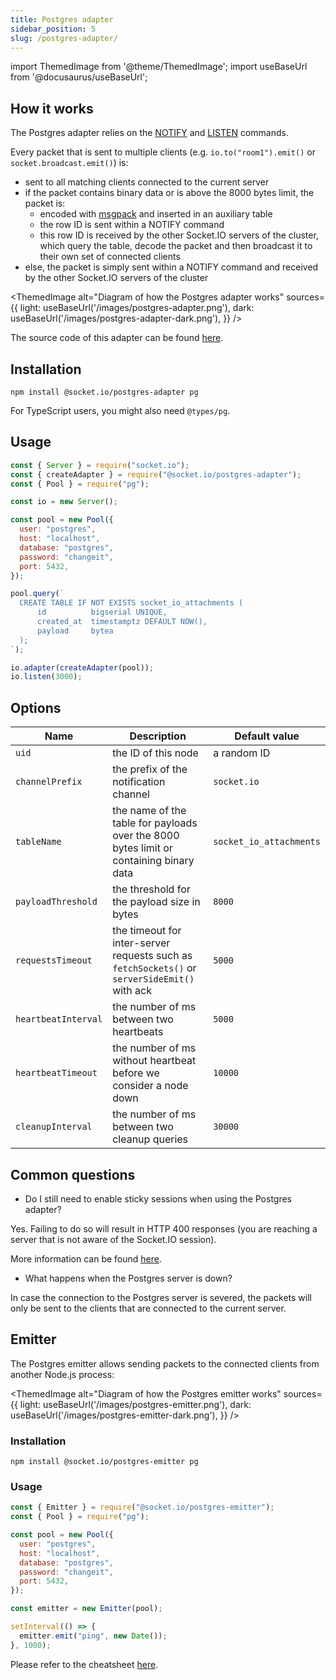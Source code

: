 ```yaml
---
title: Postgres adapter
sidebar_position: 5
slug: /postgres-adapter/
---
```


import ThemedImage from '@theme/ThemedImage';
import useBaseUrl from '@docusaurus/useBaseUrl';

## How it works

The Postgres adapter relies on the [NOTIFY](https://www.postgresql.org/docs/current/sql-notify.html) and [LISTEN](https://www.postgresql.org/docs/current/sql-listen.html) commands.

Every packet that is sent to multiple clients (e.g. `io.to("room1").emit()` or `socket.broadcast.emit()`) is:

- sent to all matching clients connected to the current server
- if the packet contains binary data or is above the 8000 bytes limit, the packet is:
  - encoded with [msgpack](https://msgpack.org/) and inserted in an auxiliary table
  - the row ID is sent within a NOTIFY command
  - this row ID is received by the other Socket.IO servers of the cluster, which query the table, decode the packet and then broadcast it to their own set of connected clients
- else, the packet is simply sent within a NOTIFY command and received by the other Socket.IO servers of the cluster

<ThemedImage
  alt="Diagram of how the Postgres adapter works"
  sources={{
    light: useBaseUrl('/images/postgres-adapter.png'),
    dark: useBaseUrl('/images/postgres-adapter-dark.png'),
  }}
/>

The source code of this adapter can be found [here](https://github.com/socketio/socket.io-postgres-adapter).

## Installation

```
npm install @socket.io/postgres-adapter pg
```

For TypeScript users, you might also need `@types/pg`.

## Usage

```js
const { Server } = require("socket.io");
const { createAdapter } = require("@socket.io/postgres-adapter");
const { Pool } = require("pg");

const io = new Server();

const pool = new Pool({
  user: "postgres",
  host: "localhost",
  database: "postgres",
  password: "changeit",
  port: 5432,
});

pool.query(`
  CREATE TABLE IF NOT EXISTS socket_io_attachments (
      id          bigserial UNIQUE,
      created_at  timestamptz DEFAULT NOW(),
      payload     bytea
  );
`);

io.adapter(createAdapter(pool));
io.listen(3000);
```

## Options

| Name | Description | Default value |
| ---- | ----------- | ------------- |
| `uid` | the ID of this node | a random ID |
| `channelPrefix` | the prefix of the notification channel | `socket.io` |
| `tableName` | the name of the table for payloads over the 8000 bytes limit or containing binary data | `socket_io_attachments` |
| `payloadThreshold` | the threshold for the payload size in bytes | `8000` |
| `requestsTimeout` | the timeout for inter-server requests such as `fetchSockets()` or `serverSideEmit()` with ack | `5000` |
| `heartbeatInterval` | the number of ms between two heartbeats | `5000` |
| `heartbeatTimeout` | the number of ms without heartbeat before we consider a node down | `10000` |
| `cleanupInterval` | the number of ms between two cleanup queries | `30000`

## Common questions

- Do I still need to enable sticky sessions when using the Postgres adapter?

Yes. Failing to do so will result in HTTP 400 responses (you are reaching a server that is not aware of the Socket.IO session).

More information can be found [here](../02-Server/using-multiple-nodes.md#why-is-sticky-session-required).

- What happens when the Postgres server is down?

In case the connection to the Postgres server is severed, the packets will only be sent to the clients that are connected to the current server.

## Emitter

The Postgres emitter allows sending packets to the connected clients from another Node.js process:

<ThemedImage
  alt="Diagram of how the Postgres emitter works"
  sources={{
    light: useBaseUrl('/images/postgres-emitter.png'),
    dark: useBaseUrl('/images/postgres-emitter-dark.png'),
  }}
/>

### Installation

```
npm install @socket.io/postgres-emitter pg
```

### Usage

```js
const { Emitter } = require("@socket.io/postgres-emitter");
const { Pool } = require("pg");

const pool = new Pool({
  user: "postgres",
  host: "localhost",
  database: "postgres",
  password: "changeit",
  port: 5432,
});

const emitter = new Emitter(pool);

setInterval(() => {
  emitter.emit("ping", new Date());
}, 1000);
```

Please refer to the cheatsheet [here](adapter.md#emitter-cheatsheet).

